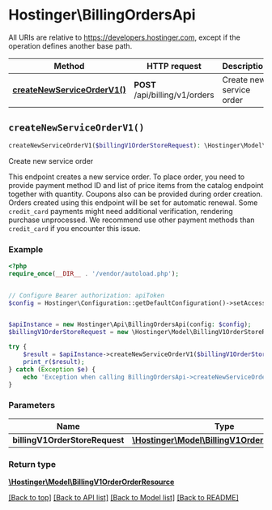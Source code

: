 # Hostinger\BillingOrdersApi

All URIs are relative to https://developers.hostinger.com, except if the operation defines another base path.

| Method | HTTP request | Description |
| ------------- | ------------- | ------------- |
| [**createNewServiceOrderV1()**](BillingOrdersApi.md#createNewServiceOrderV1) | **POST** /api/billing/v1/orders | Create new service order |


## `createNewServiceOrderV1()`

```php
createNewServiceOrderV1($billingV1OrderStoreRequest): \Hostinger\Model\BillingV1OrderOrderResource
```

Create new service order

This endpoint creates a new service order.   To place order, you need to provide payment method ID and list of price items from the catalog endpoint together with quantity. Coupons also can be provided during order creation.  Orders created using this endpoint will be set for automatic renewal.  Some `credit_card` payments might need additional verification, rendering purchase unprocessed. We recommend use other payment methods than `credit_card` if you encounter this issue.

### Example

```php
<?php
require_once(__DIR__ . '/vendor/autoload.php');


// Configure Bearer authorization: apiToken
$config = Hostinger\Configuration::getDefaultConfiguration()->setAccessToken('YOUR_ACCESS_TOKEN');


$apiInstance = new Hostinger\Api\BillingOrdersApi(config: $config);
$billingV1OrderStoreRequest = new \Hostinger\Model\BillingV1OrderStoreRequest(); // \Hostinger\Model\BillingV1OrderStoreRequest

try {
    $result = $apiInstance->createNewServiceOrderV1($billingV1OrderStoreRequest);
    print_r($result);
} catch (Exception $e) {
    echo 'Exception when calling BillingOrdersApi->createNewServiceOrderV1: ', $e->getMessage(), PHP_EOL;
}
```

### Parameters

| Name | Type | Description  | Notes |
| ------------- | ------------- | ------------- | ------------- |
| **billingV1OrderStoreRequest** | [**\Hostinger\Model\BillingV1OrderStoreRequest**](../Model/BillingV1OrderStoreRequest.md)|  | |

### Return type

[**\Hostinger\Model\BillingV1OrderOrderResource**](../Model/BillingV1OrderOrderResource.md)

[[Back to top]](#) [[Back to API list]](../../README.md#endpoints)
[[Back to Model list]](../../README.md#models)
[[Back to README]](../../README.md)
